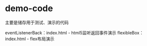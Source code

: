 # demo-code
主要是储存用于测试、演示的代码

  eventListenerBack：index.html - html5监听返回事件演示
  flexibleBox：index.html - flex布局演示
